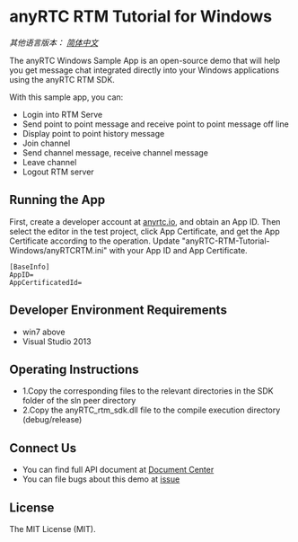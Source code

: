 # anyRTC RTM Tutorial for Windows
*其他语言版本： [简体中文](README.zh.md)*

The anyRTC Windows Sample App is an open-source demo that will help you get message chat integrated directly into your Windows applications using the anyRTC RTM SDK.

With this sample app, you can:

- Login into RTM Serve
- Send point to point message and receive point to point message off line
- Display point to point history message
- Join channel
- Send channel message, receive channel message
- Leave channel
- Logout RTM server

## Running the App
First, create a developer account at [anyrtc.io](https://console.anyrtc.io/signin/), and obtain an App ID.
Then select the editor in the test project, click App Certificate, and get the App Certificate according to the operation.
Update "anyRTC-RTM-Tutorial-Windows/anyRTCRTM.ini" with your App ID and App Certificate.

```
[BaseInfo]
AppID=
AppCertificatedId=
```

## Developer Environment Requirements
- win7 above
- Visual Studio 2013

## Operating Instructions
- 1.Copy the corresponding files to the relevant directories in the SDK folder of the sln peer directory
- 2.Copy the anyRTC_rtm_sdk.dll file to the compile execution directory (debug/release)

## Connect Us
- You can find full API document at [Document Center](https://docs.anyrtc.io/)
- You can file bugs about this demo at [issue](https://github.com/anyRTC/ArRTM-Win/issues)

## License
The MIT License (MIT).
